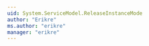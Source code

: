 ```yaml
---
uid: System.ServiceModel.ReleaseInstanceMode
author: "Erikre"
ms.author: "erikre"
manager: "erikre"
---
```


